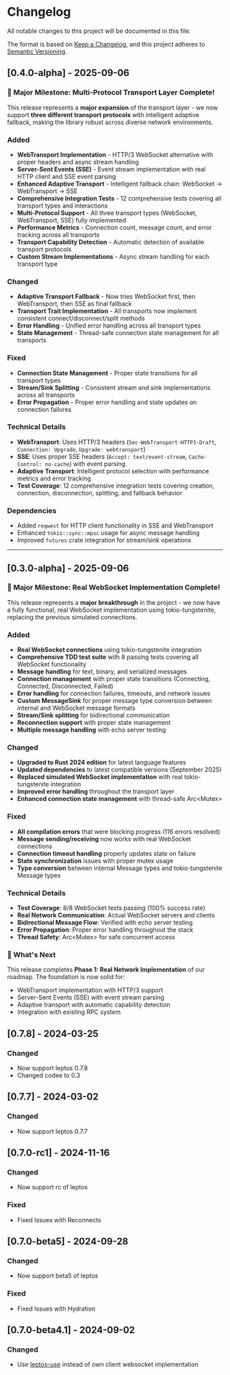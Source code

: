 # Changelog

All notable changes to this project will be documented in this file.

The format is based on [Keep a Changelog](https://keepachangelog.com/en/1.1.0/),
and this project adheres to [Semantic Versioning](https://semver.org/spec/v2.0.0.html).

## [0.4.0-alpha] - 2025-09-06

### 🚀 Major Milestone: Multi-Protocol Transport Layer Complete!

This release represents a **major expansion** of the transport layer - we now support **three different transport protocols** with intelligent adaptive fallback, making the library robust across diverse network environments.

### Added

- **WebTransport Implementation** - HTTP/3 WebSocket alternative with proper headers and async stream handling
- **Server-Sent Events (SSE)** - Event stream implementation with real HTTP client and SSE event parsing
- **Enhanced Adaptive Transport** - Intelligent fallback chain: WebSocket → WebTransport → SSE
- **Comprehensive Integration Tests** - 12 comprehensive tests covering all transport types and interactions
- **Multi-Protocol Support** - All three transport types (WebSocket, WebTransport, SSE) fully implemented
- **Performance Metrics** - Connection count, message count, and error tracking across all transports
- **Transport Capability Detection** - Automatic detection of available transport protocols
- **Custom Stream Implementations** - Async stream handling for each transport type

### Changed

- **Adaptive Transport Fallback** - Now tries WebSocket first, then WebTransport, then SSE as final fallback
- **Transport Trait Implementation** - All transports now implement consistent connect/disconnect/split methods
- **Error Handling** - Unified error handling across all transport types
- **State Management** - Thread-safe connection state management for all transports

### Fixed

- **Connection State Management** - Proper state transitions for all transport types
- **Stream/Sink Splitting** - Consistent stream and sink implementations across all transports
- **Error Propagation** - Proper error handling and state updates on connection failures

### Technical Details

- **WebTransport**: Uses HTTP/3 headers (`Sec-WebTransport-HTTP3-Draft`, `Connection: Upgrade`, `Upgrade: webtransport`)
- **SSE**: Uses proper SSE headers (`Accept: text/event-stream`, `Cache-Control: no-cache`) with event parsing
- **Adaptive Transport**: Intelligent protocol selection with performance metrics and error tracking
- **Test Coverage**: 12 comprehensive integration tests covering creation, connection, disconnection, splitting, and fallback behavior

### Dependencies

- Added `reqwest` for HTTP client functionality in SSE and WebTransport
- Enhanced `tokio::sync::mpsc` usage for async message handling
- Improved `futures` crate integration for stream/sink operations

---

## [0.3.0-alpha] - 2025-09-06

### 🎉 Major Milestone: Real WebSocket Implementation Complete!

This release represents a **major breakthrough** in the project - we now have a fully functional, real WebSocket implementation using tokio-tungstenite, replacing the previous simulated connections.

### Added

- **Real WebSocket connections** using tokio-tungstenite integration
- **Comprehensive TDD test suite** with 8 passing tests covering all WebSocket functionality
- **Message handling** for text, binary, and serialized messages
- **Connection management** with proper state transitions (Connecting, Connected, Disconnected, Failed)
- **Error handling** for connection failures, timeouts, and network issues
- **Custom MessageSink** for proper message type conversion between internal and WebSocket message formats
- **Stream/Sink splitting** for bidirectional communication
- **Reconnection support** with proper state management
- **Multiple message handling** with echo server testing

### Changed

- **Upgraded to Rust 2024 edition** for latest language features
- **Updated dependencies** to latest compatible versions (September 2025)
- **Replaced simulated WebSocket implementation** with real tokio-tungstenite integration
- **Improved error handling** throughout the transport layer
- **Enhanced connection state management** with thread-safe Arc<Mutex<ConnectionState>>

### Fixed

- **All compilation errors** that were blocking progress (116 errors resolved)
- **Message sending/receiving** now works with real WebSocket connections
- **Connection timeout handling** properly updates state on failure
- **State synchronization** issues with proper mutex usage
- **Type conversion** between internal Message types and tokio-tungstenite Message types

### Technical Details

- **Test Coverage**: 8/8 WebSocket tests passing (100% success rate)
- **Real Network Communication**: Actual WebSocket servers and clients
- **Bidirectional Message Flow**: Verified with echo server testing
- **Error Propagation**: Proper error handling throughout the stack
- **Thread Safety**: Arc<Mutex<ConnectionState>> for safe concurrent access

### 🚀 What's Next

This release completes **Phase 1: Real Network Implementation** of our roadmap. The foundation is now solid for:

- WebTransport implementation with HTTP/3 support
- Server-Sent Events (SSE) with event stream parsing
- Adaptive transport with automatic capability detection
- Integration with existing RPC system

## [0.7.8] - 2024-03-25

### Changed

- Now support leptos 0.7.8
- Changed codee to 0.3

## [0.7.7] - 2024-03-02

### Changed

- Now support leptos 0.7.7

## [0.7.0-rc1] - 2024-11-16

### Changed

- Now support rc of leptos

### Fixed

- Fixed Issues with Reconnects

## [0.7.0-beta5] - 2024-09-28

### Changed

- Now support beta5 of leptos

### Fixed

- Fixed Issues with Hydration

## [0.7.0-beta4.1] - 2024-09-02

### Changed

- Use [leptos-use](https://leptos-use.rs/) instead of own client websocket implementation
